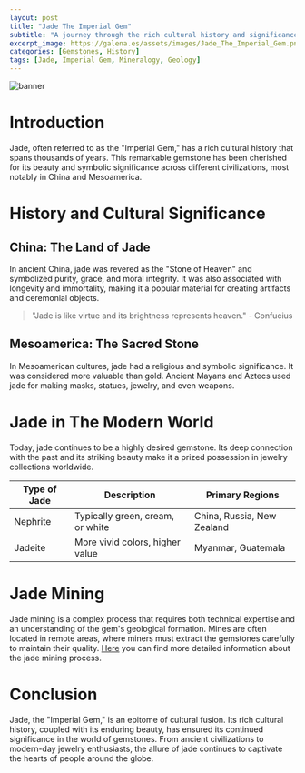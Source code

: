 ```yaml
---
layout: post
title: "Jade The Imperial Gem"
subtitle: "A journey through the rich cultural history and significance of jade in the world of gemstones."
excerpt_image: https://galena.es/assets/images/Jade_The_Imperial_Gem.png
categories: [Gemstones, History]
tags: [Jade, Imperial Gem, Mineralogy, Geology]
---
```


![banner](https://galena.es/assets/images/Jade_The_Imperial_Gem.png "Image showcasing the rich cultural history and significance of jade, highlighting its status as the 'imperial gem' and its importance in gemstone history and mineralogy.")

# Introduction

Jade, often referred to as the "Imperial Gem," has a rich cultural history that spans thousands of years. This remarkable gemstone has been cherished for its beauty and symbolic significance across different civilizations, most notably in China and Mesoamerica.

# History and Cultural Significance

## China: The Land of Jade

In ancient China, jade was revered as the "Stone of Heaven" and symbolized purity, grace, and moral integrity. It was also associated with longevity and immortality, making it a popular material for creating artifacts and ceremonial objects.

> "Jade is like virtue and its brightness represents heaven." - Confucius

## Mesoamerica: The Sacred Stone

In Mesoamerican cultures, jade had a religious and symbolic significance. It was considered more valuable than gold. Ancient Mayans and Aztecs used jade for making masks, statues, jewelry, and even weapons.

# Jade in The Modern World

Today, jade continues to be a highly desired gemstone. Its deep connection with the past and its striking beauty make it a prized possession in jewelry collections worldwide.

| Type of Jade | Description | Primary Regions |
| --- | --- | --- |
| Nephrite | Typically green, cream, or white | China, Russia, New Zealand |
| Jadeite | More vivid colors, higher value | Myanmar, Guatemala |

# Jade Mining

Jade mining is a complex process that requires both technical expertise and an understanding of the gem's geological formation. Mines are often located in remote areas, where miners must extract the gemstones carefully to maintain their quality. [Here](https://www.gia.edu/jade) you can find more detailed information about the jade mining process.

# Conclusion

Jade, the "Imperial Gem," is an epitome of cultural fusion. Its rich cultural history, coupled with its enduring beauty, has ensured its continued significance in the world of gemstones. From ancient civilizations to modern-day jewelry enthusiasts, the allure of jade continues to captivate the hearts of people around the globe.